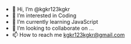 - 👋 Hi, I’m @kgkr123kgkr
- 👀 I’m interested in Coding
- 🌱 I’m currently learning JavaScript
- 💞️ I’m looking to collaborate on ...
- 📫 How to reach me kgkr123kgkr@gmail.com

<!---
kgkr123kgkr/kgkr123kgkr is a ✨ special ✨ repository because its `README.md` (this file) appears on your GitHub profile.
You can click the Preview link to take a look at your changes.
--->
